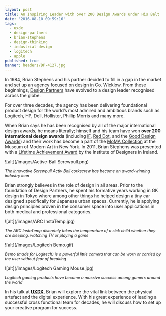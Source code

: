 ```yaml
---
layout: post
title: An Inspiring Leader with over 200 Design Awards under His Belt
date: '2016-08-10 09:59:16'
tags:
  - uxdx
  - design-partners
  - brian-stephens
  - design-thinking
  - industrial-design
  - logitech
  - apple
published: true
banner: headers/DP-4127.jpg
---
```


In 1984, Brian Stephens and his partner decided to fill in a gap in the market and set up an agency focused on design in Co. Wicklow. From these beginnings, [Design Partners](http://www.designpartners.com/) have evolved to a design leader recognised across the globe.

For over three decades, the agency has been delivering foundational product design for the world’s most admired and ambitious brands such as Logitech, HP, Dell, Hollister, Phillip Morris and many more. 

When Brian says he has been recognised by all of the major international design awards, he means literally; himself and his team have won **over 200 international design awards** (including [iF](http://ifworlddesignguide.com/), [Red Dot](http://en.red-dot.org/), and the [Good Design Awards](https://www.good-design.com/)) and their work has become a part of the [MoMA Collection](http://www.designpartners.com/lab/single/calm-beauty) at the Museum of Modern Art in New York. In 2011, Brian Stephens was presented with a [Lifetime Achievement Award](http://www.designpartners.com/lab/single/brian-idi-lifetime-achievement-award) by the Institute of Designers in Ireland.

![alt](/images/Active-Ball Screwpull.png)

*<span style="font-size: 0.9em;">The innovative Screwpull Activ Ball corkscrew has become an award-winning industry icon</span>*

Brian strongly believes in the role of design in all areas. Prior to the foundation of Design Partners, he spent his formative years working in GK design in Tokyo where among other things he helped design a tiny car designed specifically for Japanese urban spaces. Currently, he is applying design principles proven in the consumer space into user applications in both medical and professional categories.

![alt](/images/ARC InstaTemp.jpg)

*<span style="font-size: 0.9em;">The ARC InstaTemp discretely takes the temperature of a sick child whether they are sleeping, watching TV or playing a game</span>*

![alt](/images/Logitech Bemo.gif)

*<span style="font-size: 0.9em;">Bemo (made for Logitech) is a powerful little camera that can be worn or carried by the user without fear of breaking</span>*

![alt](/images/Logitech Gaming Mouse.jpg)

*<span style="font-size: 0.9em;">Logitech gaming products have become a massive success among gamers around the world</span>*

In his talk at **[UXDX](https://uxdxconf.com/)**, Brian will explore the vital link between the physical artefact and the digital experience. With his great experience of leading a successful cross functional team for decades, he will discuss how to set up your creative program for success.
